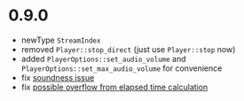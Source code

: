 # 0.9.0
 - newType `StreamIndex`
 - removed `Player::stop_direct` (just use `Player::stop` now)
 - added `PlayerOptions::set_audio_volume` and `PlayerOptions::set_max_audio_volume` for convenience
 - fix [soundness issue](https://github.com/n00kii/egui-video/pull/19)
 - fix [possible overflow from elapsed time calculation](https://github.com/n00kii/egui-video/issues/20)
